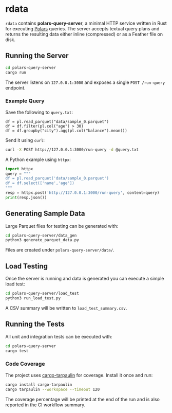 # rdata

`rdata` contains **polars-query-server**, a minimal HTTP service written in Rust for executing [Polars](https://pola.rs/) queries. The server accepts textual query plans and returns the resulting data either inline (compressed) or as a Feather file on disk.

## Running the Server

```bash
cd polars-query-server
cargo run
```

The server listens on `127.0.0.1:3000` and exposes a single `POST /run-query` endpoint.

### Example Query

Save the following to `query.txt`:

```text
df = pl.read_parquet("data/sample_0.parquet")
df = df.filter(pl.col("age") > 30)
df = df.groupby("city").agg(pl.col("balance").mean())
```

Send it using `curl`:

```bash
curl -X POST http://127.0.0.1:3000/run-query -d @query.txt
```

A Python example using `httpx`:

```python
import httpx
query = """
df = pl.read_parquet('data/sample_0.parquet')
df = df.select(['name','age'])
"""
resp = httpx.post('http://127.0.0.1:3000/run-query', content=query)
print(resp.json())
```

## Generating Sample Data

Large Parquet files for testing can be generated with:

```bash
cd polars-query-server/data_gen
python3 generate_parquet_data.py
```

Files are created under `polars-query-server/data/`.

## Load Testing

Once the server is running and data is generated you can execute a simple load test:

```bash
cd polars-query-server/load_test
python3 run_load_test.py
```

A CSV summary will be written to `load_test_summary.csv`.

## Running the Tests

All unit and integration tests can be executed with:

```bash
cd polars-query-server
cargo test
```

### Code Coverage

The project uses [cargo-tarpaulin](https://github.com/xd009642/tarpaulin) for coverage. Install it once and run:

```bash
cargo install cargo-tarpaulin
cargo tarpaulin --workspace --timeout 120
```

The coverage percentage will be printed at the end of the run and is also reported in the CI workflow summary.

